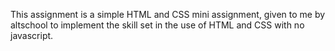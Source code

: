 This assignment is a simple HTML and CSS mini assignment, given to me by altschool to implement the skill set in the use of HTML and CSS with no javascript.